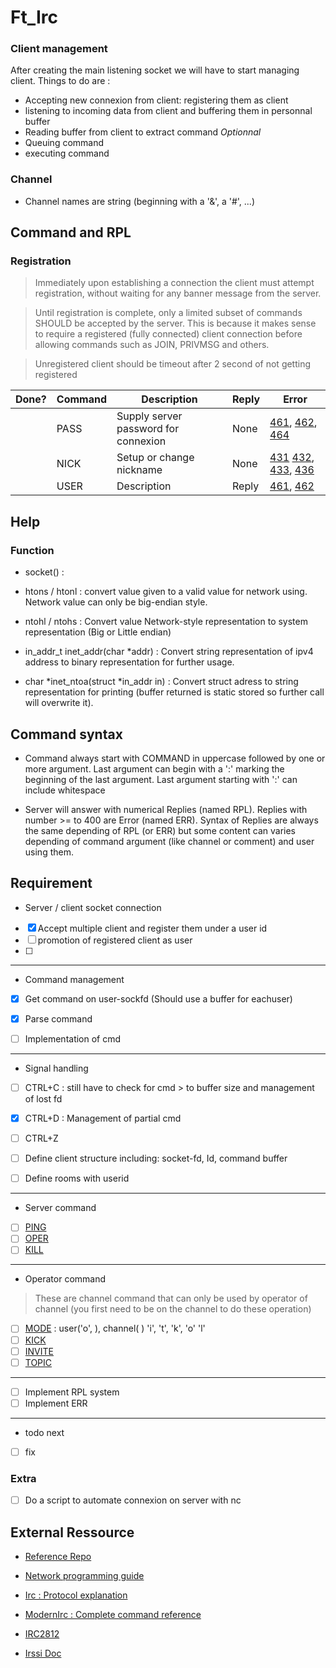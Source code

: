 # Ft_Irc


### Client management

After creating the main listening socket we will have to start managing client.
Things to do are :

- Accepting new connexion from client: registering them as client
- listening to incoming data from client and buffering them in personnal buffer
- Reading buffer from client to extract command *Optionnal*
- Queuing command
- executing command
### Channel
- Channel names are string (beginning with a '&', a '#', ...)

## Command and RPL

### Registration

> Immediately upon establishing a connection the client must attempt registration, without waiting for any banner message from the server.

> Until registration is complete, only a limited subset of commands SHOULD be accepted by the server. This is because it makes sense to require a registered (fully connected) client connection before allowing commands such as JOIN, PRIVMSG and others.

> Unregistered client should be timeout after 2 second of not getting registered


|Done?| Command | Description			       | Reply | Error |
|-----|---------|--------------------------------------|-------|-------|
|     | PASS    | Supply server password for connexion | None | [461](https://modern.ircdocs.horse/#errneedmoreparams-461), [462](https://modern.ircdocs.horse/#erralreadyregistered-462), [464](https://modern.ircdocs.horse/#errpasswdmismatch-464) |
|     | NICK    | Setup or change nickname 	       | None  | [431](https://modern.ircdocs.horse/#errnonicknamegiven-431) [432](https://modern.ircdocs.horse/#errerroneusnickname-432), [433](https://modern.ircdocs.horse/#errnicknameinuse-433), [436](https://modern.ircdocs.horse/#errnickcollision-436) |
|     | USER    | Description 			       | Reply | [461](https://modern.ircdocs.horse/#errneedmoreparams-461), [462](https://modern.ircdocs.horse/#erralreadyregistered-462) |


## Help

### Function

- socket() :

- htons / htonl : convert value given to a valid value for network using. Network value can only be big-endian style.
- ntohl / ntohs : Convert value Network-style representation to system representation (Big or Little endian)


- in_addr_t inet_addr(char \*addr) : Convert string representation of ipv4 address to binary representation for further usage.
- char \*inet_ntoa(struct \*in_addr in) : Convert struct adress to string representation for printing (buffer returned is static stored so further call will overwrite it).


## Command syntax

- Command always start with COMMAND in uppercase followed by one or more argument. Last argument can begin with a ':' marking the beginning of the last argument. Last argument starting with ':' can include whitespace

- Server will answer with numerical Replies (named RPL). Replies with number >= to 400 are Error (named ERR). Syntax of Replies are always the same depending of RPL (or ERR) but some content can varies depending of command argument (like channel or comment) and user using them.

## Requirement

- Server / client socket connection

 - [x] Accept multiple client and register them under a user id
 - [ ] promotion of registered client as user
 - [ ] 

---
- Command management

 - [x] Get command on user-sockfd (Should use a buffer for eachuser)
 - [x] Parse command
 - [ ] Implementation of cmd
  

---
- Signal handling

 - [ ] CTRL+C : still have to check for cmd > to buffer size and management of lost fd
 - [x] CTRL+D : Management of partial cmd
 - [ ] CTRL+Z


- [ ] Define client structure including: socket-fd, Id, command buffer
- [ ] Define rooms with userid

---
- Server command

 - [ ]  [PING](https://modern.ircdocs.horse/#ping-message)
 - [ ]  [OPER](https://modern.ircdocs.horse/#oper-message)
 - [ ]  [KILL](https://modern.ircdocs.horse/#kill-message) 

---
- Operator command

> These are channel command that can only be used by operator of channel (you first need to be on the channel to do these operation)
 - [ ]  [MODE](https://modern.ircdocs.horse/#mode-message) : user('o', ), channel( )   'i', 't', 'k', 'o' 'l'
 - [ ]  [KICK](https://modern.ircdocs.horse/#kick-message)
 - [ ]  [INVITE](https://modern.ircdocs.horse/#invite-message)
 - [ ]  [TOPIC](https://modern.ircdocs.horse/#topic-message)
 
---

- [ ] Implement RPL system
 - [ ] Implement ERR

---

- todo next
 - [ ] fix 

### Extra

- [ ] Do a script to automate connexion on server with nc

## External Ressource

- [Reference Repo](https://github.com/marineks/Ft_irc)

- [Network programming guide](https://beej.us/guide/bgnet/pdf/bgnet_a4_c_1.pdf)

- [Irc : Protocol explanation](http://chi.cs.uchicago.edu/chirc/irc.html)

- [ModernIrc : Complete command reference](https://modern.ircdocs.horse/)

- [IRC2812](https://www.tech-invite.com/y25/tinv-ietf-rfc-2812.html) 

- [Irssi Doc](https://irssi.org/New-users/)
